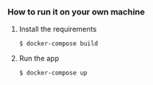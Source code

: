 ### How to run it on your own machine

1. Install the requirements

   ```
   $ docker-compose build
   ```

2. Run the app

   ```
   $ docker-compose up
   ```
